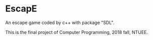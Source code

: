# EscapE #
An escape game coded by c++ with package "SDL".

This is the final project of Computer Programming, 2018 fall, NTUEE.

